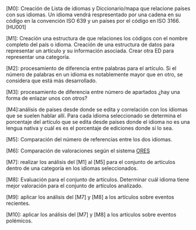 [M0]: Creación de Lista de idiomas y Diccionario/mapa que relacione países con sus idiomas. Un idioma vendrá respresentado por una cadena en su código en la convención ISO 639 y un países por el código en ISO 3166. [HU001]<!--Idiomas: 639 Países e ISO 3166 para los paises-->

[M1]: Creación una estructura de que relaciones los códigos con el nombre completo del país o idioma. Creación de una estructura de datos para representar un artículo y su información asociada. Crear otra ED para representar una categoría.

[M2]: procesamiento de diferencia entre palabras para el artículo. Si el número de palabras en un idioma es notablemente mayor que en otro, se considera que está más desarrollado.

[M3]: procesamiento de diferencia entre número de apartados ¿hay una forma de enlazar unos con otros?

[M4]:análisis de países desde donde se edita y  correlación con los idiomas que se suelen hablar allí. Para cada idioma seleccionado se determina el porcentaje del artículo que se edita desde países donde el idioma no es una lengua nativa y cuál es es el porcentaje de ediciones donde sí lo sea.
<!-- comparación con el algoritmo de Flesh kincaid ¿fog?-->

[M5]: Comparación del número de referencias entre los dos idiomas.

[M6]: Comparación de valoraciones según el sistema [ORES](https://www.mediawiki.org/wiki/ORES)

[M7]: realizar los análisis del [M1] al [M5] para el conjunto de artículos dentro de una categoría en los idiomas seleccionados.

[M8]: Evaluación para el conjunto de artículos.
Determinar cuál idioma tiene mejor valoración para el conjunto de artículos analizado.
<!--visaulización de las cosas en grupo-->

[M9]: aplicar los análisis del [M7] y [M8] a los artículos sobre eventos recientes.

[M10]: aplicar los análisis del [M7] y [M8] a los artículos sobre eventos polémicos.
